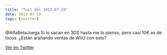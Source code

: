 ```yaml
---
title: "Tuit del 2013-07-19"
date: 2013-07-19
tags: [twitter]
---
```


@AlfaBetaJuega Si lo sacan en 3DS hasta me lo pienso, pero casi 10€ es de locos. ¿Están arañando ventas de WiiU con esto?



[Ver en Twitter](https://twitter.com/i/web/status/358323533639720960)
